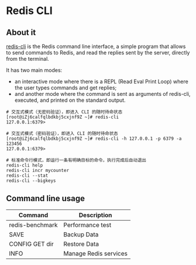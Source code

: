 # Redis CLI

## About it

[redis-cli](https://redis.io/topics/rediscli)  is the Redis command line interface, a simple program that allows to send commands to Redis, and read the replies sent by the server, directly from the terminal.

It has two main modes: 
* an interactive mode where there is a REPL (Read Eval Print Loop) where the user types commands and get replies; 
* and another mode where the command is sent as arguments of redis-cli, executed, and printed on the standard output.

```
# 交互式模式（无密码验证），即进入 CLI 的随时待命状态
[root@iZj6calfqlbdkbj5cxjnf9Z ~]# redis-cli
127.0.0.1:6379>

# 交互式模式（密码验证），即进入 CLI 的随时待命状态
[root@iZj6calfqlbdkbj5cxjnf9Z ~]# redis-cli -h 127.0.0.1 -p 6379 -a 123456
127.0.0.1:6379>

# 标准命令行模式，即运行一条有明确目标的命令，执行完成后自动退出
redis-cli help
redis-cli incr mycounter
redis-cli --stat
redis-cli --bigkeys
```

## Command line usage

| **Command** | **Description** |
| --- | --- |
| redis-benchmark | Performance test |
| SAVE | Backup Data |
| CONFIG GET dir | Restore Data |
| INFO | Manage Redis services |